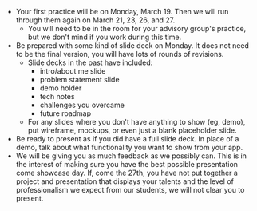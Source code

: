 * Your first practice will be on Monday, March 19. Then we will run through them again on March 21, 23, 26, and 27.
	* You will need to be in the room for your advisory group's practice, but we don't mind if you work during this time.
* Be prepared with some kind of slide deck on Monday. It does not need to be the final version, you will have lots of rounds of revisions. 
	* Slide decks in the past have included: 
    	* intro/about me slide
        * problem statement slide
        * demo holder
 		* tech notes
		* challenges you overcame
		* future roadmap
    * For any slides where you don't have anything to show (eg, demo), put wireframe, mockups, or even just a blank placeholder slide. 
* Be ready to present as if you did have a full slide deck. In place of a demo, talk about what functionality you want to show from your app. 
* We will be giving you as much feedback as we possibly can. This is in the interest of making sure you have the best possible presentation come showcase day. If, come the 27th, you have not put together a project and presentation that displays your talents and the level of professionalism we expect from our students, we will not clear you to present. 
